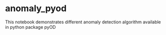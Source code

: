 # anomaly_pyod
This notebook demonstrates different anomaly detection algorithm available in python package pyOD
